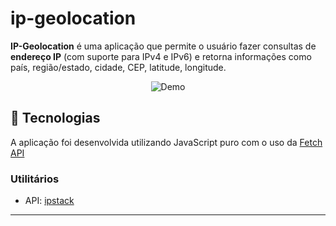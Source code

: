 # ip-geolocation

**IP-Geolocation** é uma aplicação que permite o usuário fazer consultas de **endereço IP** (com suporte para IPv4 e IPv6) e retorna informações como país, região/estado, cidade, CEP, latitude, longitude.

<p align="center">
  <img alt="Demo" src="https://ik.imagekit.io/imagens/gif_EJ0-SZkTl.gif">
</p>

## :rocket: Tecnologias

A aplicação foi desenvolvida utilizando JavaScript puro com o uso da [Fetch API](https://developer.mozilla.org/en-US/docs/Web/API/Fetch_API)

### Utilitários

- API: [ipstack](https://ipstack.com/)

---